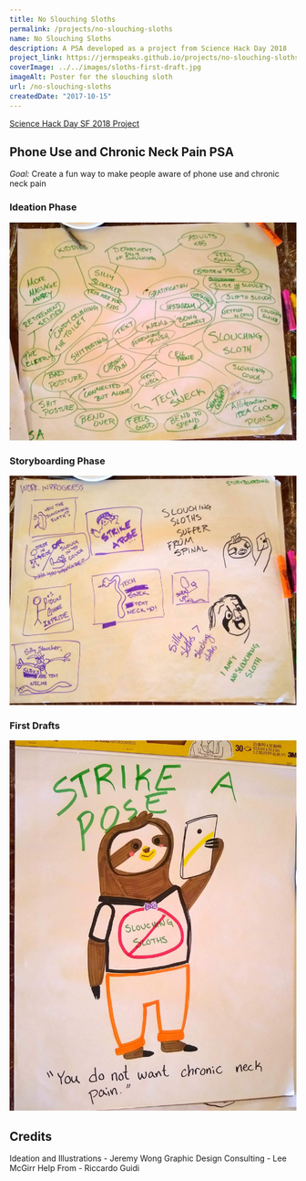 ```yaml
---
title: No Slouching Sloths
permalink: /projects/no-slouching-sloths
name: No Slouching Sloths
description: A PSA developed as a project from Science Hack Day 2018
project_link: https://jermspeaks.github.io/projects/no-slouching-sloths
coverImage: ../../images/sloths-first-draft.jpg
imageAlt: Poster for the slouching sloth
url: /no-slouching-sloths
createdDate: "2017-10-15"
---
```


[Science Hack Day SF 2018 Project](https://sf.sciencehackday.org/hacks-2018/#hack_5)

## Phone Use and Chronic Neck Pain PSA

_Goal:_ Create a fun way to make people aware of phone use and chronic neck pain

### Ideation Phase

![Idea Cloud for PSA](../../images/sloths-ideation.jpg)

### Storyboarding Phase

![Storyboarding for PSA](../../images/sloths-storyboarding.jpg)

### First Drafts

![First draft for PSA](../../images/sloths-first-draft.jpg)

## Credits

Ideation and Illustrations - Jeremy Wong
Graphic Design Consulting - Lee McGirr
Help From - Riccardo Guidi
